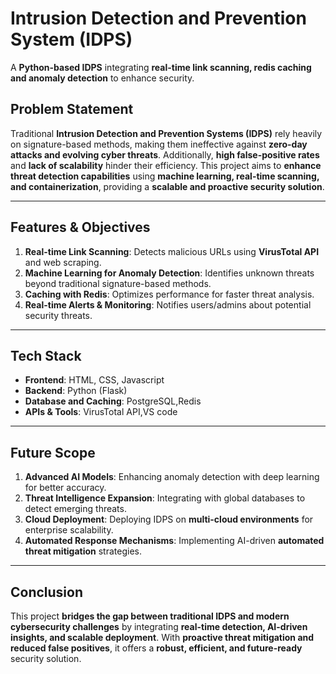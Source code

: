 # Intrusion Detection and Prevention System (IDPS)

A **Python-based IDPS** integrating **real-time link scanning, redis caching and anomaly detection** to enhance security.

## Problem Statement
Traditional **Intrusion Detection and Prevention Systems (IDPS)** rely heavily on signature-based methods, making them ineffective against **zero-day attacks and evolving cyber threats**. Additionally, **high false-positive rates** and **lack of scalability** hinder their efficiency. This project aims to **enhance threat detection capabilities** using **machine learning, real-time scanning, and containerization**, providing a **scalable and proactive security solution**.

----

## Features & Objectives
1. **Real-time Link Scanning**: Detects malicious URLs using **VirusTotal API** and web scraping.  
2. **Machine Learning for Anomaly Detection**: Identifies unknown threats beyond traditional signature-based methods.    
3. **Caching with Redis**: Optimizes performance for faster threat analysis.  
5. **Real-time Alerts & Monitoring**: Notifies users/admins about potential security threats.  

----

## Tech Stack
- **Frontend**: HTML, CSS, Javascript
- **Backend**: Python (Flask)
- **Database and Caching**: PostgreSQL,Redis
- **APIs & Tools**: VirusTotal API,VS code

----

## Future Scope
1. **Advanced AI Models**: Enhancing anomaly detection with deep learning for better accuracy.  
2. **Threat Intelligence Expansion**: Integrating with global databases to detect emerging threats.  
3. **Cloud Deployment**: Deploying IDPS on **multi-cloud environments** for enterprise scalability.  
4. **Automated Response Mechanisms**: Implementing AI-driven **automated threat mitigation** strategies.  

----

## Conclusion
This project **bridges the gap between traditional IDPS and modern cybersecurity challenges** by integrating **real-time detection, AI-driven insights, and scalable deployment**. With **proactive threat mitigation and reduced false positives**, it offers a **robust, efficient, and future-ready** security solution.

